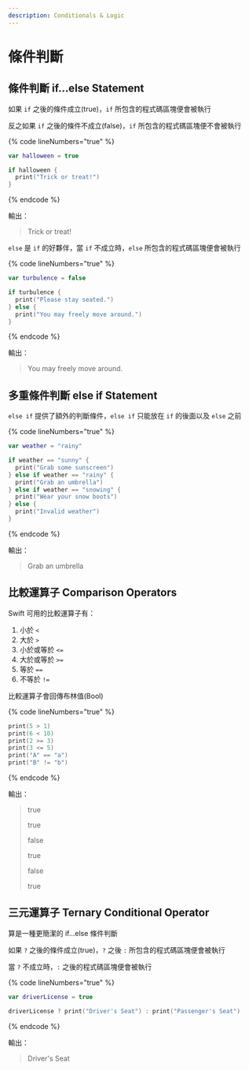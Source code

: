```yaml
---
description: Conditionals & Logic
---
```


# 條件判斷

## 條件判斷 if...else Statement

如果 `if` 之後的條件成立(true)，`if` 所包含的程式碼區塊便會被執行

反之如果 `if` 之後的條件不成立(false)，`if` 所包含的程式碼區塊便不會被執行

{% code lineNumbers="true" %}
```swift
var halloween = true

if halloween {
  print("Trick or treat!")
}
```
{% endcode %}

輸出：

> Trick or treat!

`else` 是 `if` 的好夥伴，當 `if` 不成立時，`else` 所包含的程式碼區塊便會被執行

{% code lineNumbers="true" %}
```swift
var turbulence = false 

if turbulence {
  print("Please stay seated.")
} else {
  print("You may freely move around.")
}
```
{% endcode %}

輸出：

> You may freely move around.

## 多重條件判斷 else if Statement

`else if` 提供了額外的判斷條件，`else if` 只能放在 `if` 的後面以及 `else` 之前

{% code lineNumbers="true" %}
```swift
var weather = "rainy" 

if weather == "sunny" {
  print("Grab some sunscreen")
} else if weather == "rainy" {
  print("Grab an umbrella")
} else if weather == "snowing" {
  print("Wear your snow boots")
} else {
  print("Invalid weather")
}
```
{% endcode %}

輸出：

> Grab an umbrella

## 比較運算子 Comparison Operators

Swift 可用的比較運算子有：

1. 小於 `<`
2. 大於 `>`
3. 小於或等於 `<=`
4. 大於或等於 `>=`
5. 等於 `==`
6. 不等於 `!=`

比較運算子會回傳布林值(Bool)

{% code lineNumbers="true" %}
```swift
print(5 > 1)
print(6 < 10)
print(2 >= 3)
print(3 <= 5)
print("A" == "a")
print("B" != "b")
```
{% endcode %}

輸出：

> true
>
> true
>
> false
>
> true
>
> false
>
> true

## 三元運算子 Ternary Conditional Operator

算是一種更簡潔的 if...else 條件判斷

如果 `?` 之後的條件成立(true)，`?` 之後 `:` 所包含的程式碼區塊便會被執行

當 `?` 不成立時，`:` 之後的程式碼區塊便會被執行

{% code lineNumbers="true" %}
```swift
var driverLicense = true

driverLicense ? print("Driver's Seat") : print("Passenger's Seat")
```
{% endcode %}

輸出：

> Driver's Seat
